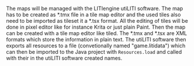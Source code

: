 The maps will be managed with the LITIengine utiLITI software. The map has to be created as \*.tmx file in a tile map editor and the used tiles also need to be imported as tileset it a \*.tsx format.
All the editing of tiles will be done in pixel editor like for instance Krita or just plain Paint. Then the map can be created with a tile map editor like tiled. 
The \*.tmx and \*.tsx are XML formats which store the information in plain text. The utiLITI software then exports all resources to a file (convetionally named "game.litidata") which can then be imported to the Java project with ```Resources.load``` and called with their in the utiLITI software created names.  
